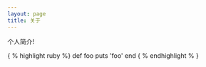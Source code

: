 ```yaml
---
layout: page
title: 关于
---
```

个人简介!


{
	% highlight ruby %}
	def foo
	  puts 'foo'
	  end
{
	% endhighlight %
}
